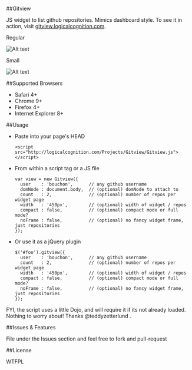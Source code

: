 ##Gitview

JS widget to list github repositories. Mimics dashboard style. To see it in action, visit [gitview.logicalcognition.com](http://gitview.logicalcognition.com).

Regular


![Alt text](http://logicalcognition.com/Projects/Gitview/demo/images/screenshot-copy.png)

Small


![Alt text](http://logicalcognition.com/Projects/Gitview/demo/images/screenshotSmall-copy.png)

##Supported Browsers

* Safari 4+
* Chrome 9+
* Firefox 4+
* Internet Explorer 8+

##Usage

* Paste into your page's HEAD

	```console
	<script src="http://logicalcognition.com/Projects/Gitview/Gitview.js"></script>
	```

* From within a script tag or a JS file
	
	```console
	var view = new Gitview({ 
	  user    : 'bouchon',      // any github username
	  domNode : document.body,  // (optional) domNode to attach to
	  count   : 2,              // (optional) number of repos per widget page
	  width   : '450px',        // (optional) width of widget / repos
	  compact : false,          // (optional) compact mode or full mode?
	  noFrame : false,          // (optional) no fancy widget frame, just repositories
	});
	```
	
* Or use it as a jQuery plugin
	
	```console
	$('#foo').gitview({
	  user    : 'bouchon',      // any github username
	  count   : 2,              // (optional) number of repos per widget page
	  width   : '450px',        // (optional) width of widget / repos
	  compact : false,          // (optional) compact mode or full mode?
	  noFrame : false,          // (optional) no fancy widget frame, just repositories
	});
	```
	
FYI, the script uses a little Dojo, and will require it if its not already loaded. Nothing to worry about! Thanks @teddyzetterlund .
	
##Issues & Features

File under the Issues section and feel free to fork and pull-request

##License

WTFPL